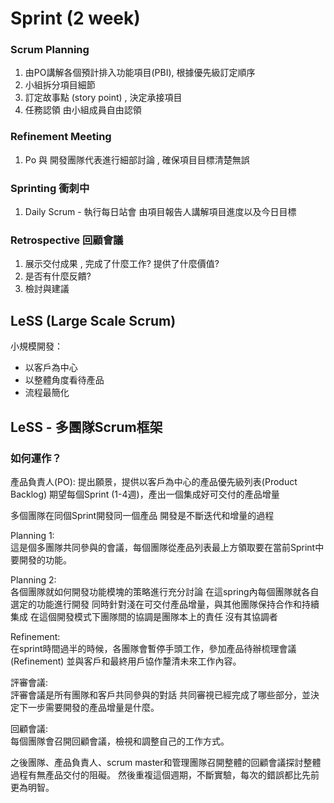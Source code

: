 # Sprint (2 week)
### Scrum Planning
1. 由PO講解各個預計排入功能項目(PBI), 根據優先級訂定順序
2. 小組拆分項目細節
3. 訂定故事點 (story point) , 決定承接項目
5. 任務認領 由小組成員自由認領

### Refinement Meeting
1. Po 與 開發團隊代表進行細部討論 , 確保項目目標清楚無誤

### Sprinting 衝刺中
1. Daily Scrum - 執行每日站會 由項目報告人講解項目進度以及今日目標

### Retrospective 回顧會議
1. 展示交付成果 , 完成了什麼工作? 提供了什麼價值?
2. 是否有什麼反饋?
3. 檢討與建議


## LeSS (Large Scale Scrum)
小規模開發：
- 以客戶為中心
- 以整體角度看待產品
- 流程最簡化

## LeSS - 多團隊Scrum框架
### 如何運作？  
產品負責人(PO): 
提出願景，提供以客戶為中心的產品優先級列表(Product Backlog)
期望每個Sprint (1-4週)，產出一個集成好可交付的產品增量

多個團隊在同個Sprint開發同一個產品
開發是不斷迭代和增量的過程

Planning 1:  
這是個多團隊共同參與的會議，每個團隊從產品列表最上方領取要在當前Sprint中要開發的功能。

Planning 2:  
各個團隊就如何開發功能模塊的策略進行充分討論
在這spring內每個團隊就各自選定的功能進行開發
同時針對淺在可交付產品增量，與其他團隊保持合作和持續集成
在這個開發模式下團隊間的協調是團隊本上的責任 沒有其協調者

Refinement:  
在sprint時間過半的時候，各團隊會暫停手頭工作，參加產品待辦梳理會議(Refinement) 並與客戶和最終用戶協作釐清未來工作內容。

評審會議:  
評審會議是所有團隊和客戶共同參與的對話 共同審視已經完成了哪些部分，並決定下一步需要開發的產品增量是什麼。

回顧會議:  
每個團隊會召開回顧會議，檢視和調整自己的工作方式。

之後團隊、產品負責人、scrum master和管理團隊召開整體的回顧會議探討整體過程有無產品交付的阻礙。
然後重複這個週期，不斷實驗，每次的錯誤都比先前更為明智。

